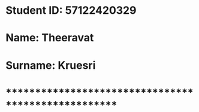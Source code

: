 <!--# my-first-repo-sec02-theeravat-->
<!--my-first-repo-sec02-theeravat created by GitHub Classroom-->
# Student ID: 57122420329
# Name: Theeravat
# Surname: Kruesri
# ***************************************************
